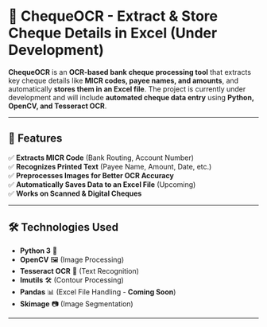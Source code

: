 # 🏦 ChequeOCR - Extract & Store Cheque Details in Excel (Under Development)

**ChequeOCR** is an **OCR-based bank cheque processing tool** that extracts key cheque details like **MICR codes, payee names, and amounts**, and automatically **stores them in an Excel file**. The project is currently under development and will include **automated cheque data entry** using **Python, OpenCV, and Tesseract OCR**.

---

## 📌 Features
✅ **Extracts MICR Code** (Bank Routing, Account Number)  
✅ **Recognizes Printed Text** (Payee Name, Amount, Date, etc.)  
✅ **Preprocesses Images for Better OCR Accuracy**  
✅ **Automatically Saves Data to an Excel File** (Upcoming)  
✅ **Works on Scanned & Digital Cheques**  

---

## 🛠️ Technologies Used
- **Python 3** 🐍  
- **OpenCV** 🖼️ (Image Processing)  
- **Tesseract OCR** 📝 (Text Recognition)  
- **Imutils** 🛠️ (Contour Processing)  
- **Pandas** 📊 (Excel File Handling - **Coming Soon**)  
- **Skimage** 📷 (Image Segmentation)  

---
